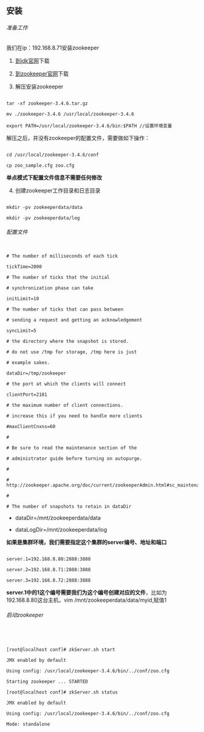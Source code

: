 ## 安装

###### 准备工作

我们在ip：192.168.8.71安装zookeeper

1. [到jdk官网](http://blog.csdn.net/yinwenjie/article/details/47361419)下载

2. [到zookeeper官网](http://apache.fayea.com/zookeeper/)下载

3. 解压安装zookeeper

```

tar -xf zookeeper-3.4.6.tar.gz

mv ./zookeeper-3.4.6 /usr/local/zookeeper-3.4.6

export PATH=/usr/local/zookeeper-3.4.6/bin:$PATH //设置环境变量

```

解压之后，并没有zookeeper的配置文件，需要做如下操作：

```

cd /usr/local/zookeeper-3.4.6/conf

cp zoo_sample.cfg zoo.cfg

```

**单点模式下配置文件信息不需要任何修改**



4. 创建zookeeper工作目录和日志目录

```

mkdir -pv zookeeperdata/data

mkdir -pv zookeeperdata/log

```

###### 配置文件

```

# The number of milliseconds of each tick

tickTime=2000

# The number of ticks that the initial

# synchronization phase can take

initLimit=10

# The number of ticks that can pass between

# sending a request and getting an acknowledgement

syncLimit=5

# the directory where the snapshot is stored.

# do not use /tmp for storage, /tmp here is just

# example sakes.

dataDir=/tmp/zookeeper

# the port at which the clients will connect

clientPort=2181

# the maximum number of client connections.

# increase this if you need to handle more clients

#maxClientCnxns=60

#

# Be sure to read the maintenance section of the

# administrator guide before turning on autopurge.

#

# http://zookeeper.apache.org/doc/current/zookeeperAdmin.html#sc_maintenance

#

# The number of snapshots to retain in dataDir

```

* dataDir=/mnt/zookeeperdata/data

* dataLogDir=/mnt/zookeeperdata/log

**如果是集群环境，我们需要指定这个集群的server编号、地址和端口**

```

server.1=192.168.8.80:2888:3888

server.2=192.168.8.71:2888:3888

server.3=192.168.8.72:2888:3888

```

**server.1中的1这个编号需要我们为这个编号创建对应的文件**，比如为192.168.8.80这台主机，vim /mnt/zookeeperdata/data/myid,赋值1





###### 启动zookeeper

```



[root@localhost conf]# zkServer.sh start

JMX enabled by default

Using config: /usr/local/zookeeper-3.4.6/bin/../conf/zoo.cfg

Starting zookeeper ... STARTED

[root@localhost conf]# zkServer.sh status

JMX enabled by default

Using config: /usr/local/zookeeper-3.4.6/bin/../conf/zoo.cfg

Mode: standalone

```


